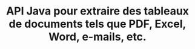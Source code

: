 ---
############################# Static ############################
layout: "auto-gen-gist"
draft: false
path: "fr/parser/java/extract/table/pptx/"
otherformats: DOC DOT DOCX DOCM DOTX DOTM TXT ODT OTT RTF PDF XHTML MHTML MD XML EPUB FB2 CHM XLS XLT XLSX XLSM XLSB XLTX XLTM ODS CSV OTS XLA XLAM PPT  PPS POT PPSX PPTM POTX PPSM ODP OTP PST OST EML EMLX MSG ONE 

############################# Head ############################
head_title: "API Java pour extraire des tableaux de divers documents (Excel, Word, PDF)"
head_description: "L'API Java GroupDocs.Parser fournit des fonctionnalités complètes pour extraire des tableaux à partir de documents et de pages PDF, DOCX, PPTX, EML, MSG, XLSX, CSV, ODT, RTF et EPUB."

############################# Header ############################
title: "API Java pour extraire des tableaux de documents tels que PDF, Excel, Word, e-mails, etc."
description: "L'API Java GroupDocs.Parser donne aux programmeurs de logiciels le pouvoir d'extraire des tableaux de documents tels que PDF, DOCX, PPTX, EML, MSG, XLSX, CSV, ODT, RTF, EPUB, etc."

######################### Download Button #######################
button:
    enable: true

############################# About ############################
about:
    enable: true
    title: "Comment extraire des tableaux de formats de fichiers de documents populaires via l'API Java ?"
    content: |
     Un tableau est une grille de cellules organisées en lignes et en colonnes qui peut être utilisée pour présenter efficacement des données ou des informations au lecteur d'une manière visuellement attrayante. Les tableaux jouent un rôle très important dans l'organisation des données dans les documents et présentent de nombreux avantages utiles tels que le regroupement d'informations, l'organisation de données en lignes ou en colonnes, la création de listes, l'organisation de la mise en page de phrases entières, la position d'images dans des documents, la mise en évidence de tendances ou de modèles dans les données et bientôt. L'API GroupDocs.Parser for Java permet aux ingénieurs et aux développeurs de logiciels de créer une application Java puissante pour gérer divers types de documents. Il peut être utilisé pour extraire des tableaux, du texte et des images de certains formats de documents populaires, tels que PDF, e-mails, livres électroniques, Word (DOC, DOCX), PowerPoint (PPT, PPTX), Excel (XLS, XLSX), e-mails ( EML, MSG) et bien d'autres. L'API Java a pris en charge plusieurs fonctionnalités importantes liées à la gestion des tableaux dans les documents, telles que l'extraction de tous les tableaux ou d'un tableau spécifique du document, l'obtention d'un tableau à partir de la page d'un document particulier, l'extraction des données d'une cellule de tableau, l'obtention du nombre total de lignes d'un tableau et colonnes, obtenir la hauteur des lignes, imprimer les données d'une table, etc. 

############################# content ############################
steps:
    enable: true
    block:
    - title_left: "Utiliser le code Java pour extraire des tableaux de PPTX Documents "
      content_left: |
       L'API Java GroupDocs.Parser inclut une prise en charge complète du traitement de divers types de documents et de l'extraction de données. L'exemple de code Java suivant montre comment les programmeurs de logiciels peuvent extraire des tables d'un document PPTX avec seulement quelques lignes de code. 

      title_right: "Extraction de tableaux à partir de PPTX Documents"
      content_right: |
        * Créez une instance de [Parser](https://apireference.groupdocs.com/parser/java/com.groupdocs.parser/Parser)
        * vérifier si l'extraction des tables est prise en charge
        * Créer la disposition des tables
        * Créer les options d'extraction de table
        * Appelez la méthode [getTables(options)](https://apireference.groupdocs.com/parser/java/com.groupdocs.parser/Parser#getTables(com.groupdocs.parser.options.PageTableAreaOptions)) pour extraire les tables du tout le document.
        * Itérer sur les lignes et les colonnes
        * extraire et imprimer le texte de la cellule du tableau

      gisthash: "dda6d3d4866e63ae1614d86dd847fecd"
      gistfile: "tables_extraction_form_documents.cs"

    - title_left: "Comment extraire des tableaux de la page du document PPTX"
      content_left: |
       L'API Java GroupDocs.Parser permet aux programmeurs informatiques d'extraire des tables de la page du document PPTX avec seulement quelques lignes de code Java. Il vérifiera l'existence de tables dans le document, puis extraira les tables d'une page de documents particulière. L'exemple suivant montre comment les développeurs Java peuvent facilement extraire des tables dans un document PPTX.  

      title_right: "Extraire les tableaux du document via Java"
      content_right: |
        * Créez une instance de [Parser](https://apireference.groupdocs.com/parser/java/com.groupdocs.parser/Parser)
        * vérifier si l'extraction des tables est prise en charge
        * Créer la disposition des tables
        * Créer les options d'extraction de table à partir de la page du document
        * Obtenez des informations sur le document via [getDocumentInfo)](https://apireference.groupdocs.com/parser/java/com.groupdocs.parser/Parser#getDocumentInfo())
        * Vérifier l'existence de pages dans le document
        * Extraire les tableaux de la page du document
        * Appelez la méthode [getTables(options)](https://apireference.groupdocs.com/parser/java/com.groupdocs.parser/Parser#getTables(com.groupdocs.parser.options.PageTableAreaOptions)) pour extraire les tables du tout le document.
        * Itérer sur les tableaux, les lignes et les colonnes
        * extraire et imprimer le texte de la cellule du tableau
     
      gisthash: "2dc42054bba3abdc297c63f4534281d8"
      gistfile: "tables_extraction_form_documents_page.cs"
      
    - title_left: "Configuration requise"
      content_left: |
       GroupDocs.Parser pour Java est pris en charge sur toutes les principales plates-formes et systèmes d'exploitation. Il peut générer des documents dans Microsoft Word, Excel, PowerPoint, Outlook, OpenOffice et plus de 50 autres formats. Pour un guide complet de la configuration système requise, veuillez visiter la configuration système requise avant d'exécuter le code ci-dessous, assurez-vous que les prérequis suivants sont installés sur votre système :
        * Systèmes d'exploitation : Microsoft Windows, Linux, MacOS
        * Prise en charge des versions Java : J2SE 7.0 (1.7), J2SE 8.0 (1.8) ou supérieur
        * Obtenez la dernière version des API Java GroupDocs.Parser à partir de GroupDocs [Repository](https://repository.groupdocs.com/webapp/#/artifacts/browse/tree/General/repo/com/groupdocs/groupdocs-parser)
        
      title_right: "Pourquoi utiliser GroupDocs.Parser"
      content_right: |
        * Extraire un texte brut de n'importe lequel des documents pris en charge.
        * Prise en charge de l'extraction de la table des matières
        * Extrayez du texte formaté, des métadonnées, des images, des conteneurs et des pièces jointes.
        * Analyse de documents via des modèles définis par l'utilisateur.
        * Recherche de texte à l'aide d'un mot-clé ou d'une expression régulière.
        * Prise en charge de l'extraction de texte structuré
        * Extraire la table des matières pour certains formats de document pris en charge.
        * Analyser les données de formulaire à partir de documents PDF.
demos:
    enable: true
        

more_formats:
    enable: true


back_to_top:
    enable: true
---